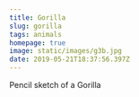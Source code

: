 ```yaml
---
title: Gorilla
slug: gorilla
tags: animals
homepage: true
image: static/images/g3b.jpg
date: 2019-05-21T18:37:56.397Z
---
```

Pencil sketch of a Gorilla
